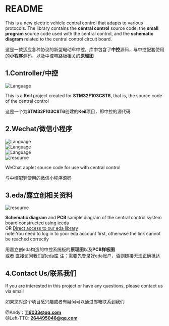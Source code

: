 # README

This is a new electric vehicle central control that adapts to various protocols. The library contains the **central control** source code, the **small program** source code used with the central control, and the **schematic diagram** related to the central control circuit board.

这是一款适应各种协议的新型电动车中控，库中包含了**中控**源码，与中控配套使用的**小程序**源码，以及中控电路板相关的**原理图**

##  1.Controller/中控
![Language](https://img.shields.io/badge/Language-C-green)

This is a **Keil** project created for **STM32F103C8T6**, that is, the source code of the central control

这是一个为**STM32F103C8T6**创建的**Keil**项目，即中控的源代码

##  2.Wechat/微信小程序
![Language](https://img.shields.io/badge/Language-wxss-yellow)      
![Language](https://img.shields.io/badge/Language-wxml-blue)      
![Language](https://img.shields.io/badge/Language-JavaScript-orange)     
![resource](https://img.shields.io/badge/resource-WeChatDeveloperTools-blue)

WeChat applet source code for use with central control

与中控配套使用的微信小程序源码

## 3.eda/嘉立创相关资料
![resource](https://img.shields.io/badge/resource-iceda-blue)

**Schematic diagram** and **PCB** sample diagram of the central control system board constructed using iceda        
OR [Direct access to our eda library](https://oshwhub.com/andy89/dian-dong-che-zhong-kong-1)    
note:You need to log in to your eda account first, otherwise the link cannot be reached correctly

用嘉立创eda构造的中控系统板的**原理图**以及**PCB样板图**         
或者 [直接访问我们的eda库](https://oshwhub.com/andy89/dian-dong-che-zhong-kong-1) 
注：需要先登录好eda账户，否则链接无法正确抵达

## 4.Contact Us/联系我们

If you are interested in this project or have any questions, please contact us via email

如果您对这个项目感兴趣或者有疑问可以通过邮箱联系到我们

@Andy：[**116033@qq.com**](mailto:116033@qq.com)          
@Left-TTC:  [**264495046@qq.com**](mailto:264495046@qq.com)
